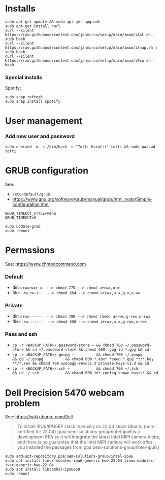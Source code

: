# Installs

```
sudo apt-get update && sudo apt-get upgrade
sudo apt-get install curl
curl --silent https://raw.githubusercontent.com/janmirco/setup/main/iman/iApt.sh | sudo bash
curl --silent https://raw.githubusercontent.com/janmirco/setup/main/iman/iSnap.sh | sudo bash
curl --silent https://raw.githubusercontent.com/janmirco/setup/main/iman/iPip.sh | bash
```

### Special installs

Spotify:

```
sudo snap refresh
sudo snap install spotify
```

# User management

### Add new user and password

```
sudo useradd -m -s /bin/bash -c "Totti Karotti" totti && sudo passwd totti
```

# GRUB configuration

See:

- `/etc/default/grub`
- <https://www.gnu.org/software/grub/manual/grub/html_node/Simple-configuration.html>

```
GRUB_TIMEOUT_STYLE=menu
GRUB_TIMEOUT=5
```

```
sudo update-grub
sudo reboot
```

# Permssions

See: <https://www.chmodcommand.com>

### Default

- dir:  `drwxrwxr-x  --> chmod 775 --> chmod a+rwx,o-w`
- file: `-rw-rw-r--  --> chmod 664 --> chmod a+rwx,u-x,g-x,o-wx`

### Private

- dir:  `drwx------  --> chmod 700 --> chmod chmod a+rwx,g-rwx,o-rwx`
- file: `-rw-------  --> chmod 600 --> chmod a+rwx,u-x,g-rwx,o-rwx`

### Pass and ssh

- `cp -r <BACKUP_PATH>/.password-store ~ && chmod 700 ~/.password-store && cd ~/.password-store && chmod 600 .gpg-id *.gpg && cd`
- `cp -r <BACKUP_PATH>/.gnupg ~          && chmod 700 ~/.gnupg          && cd ~/.gnupg          && chmod 600 *.kbx* *seed *.gpg **/*.key **/*.rev && chmod 700 openpgp-revocs.d private-keys-v1.d && cd`
- `cp -r <BACKUP_PATH>/.ssh ~            && chmod 700 ~/.ssh            && cd ~/.ssh            && chmod 600 id* config known_hosts* && cd`

# Dell Precision 5470 webcam problem

See: <https://wiki.ubuntu.com/Dell>

> To install IPU6/IPU6EP stack manually on 22.04 stock Ubuntu (non-certified
> for 22.04) (ppa:oem-solutions-group/intel-ipu6 is a development PPA so it
> will integrate the latest Intel MIPI camera blobs, and there is no guarantee
> that the Intel MIPI camera will work after you installed the packages from
> ppa:oem-solutions-group/intel-ipu6.)

```
sudo add-apt-repository ppa:oem-solutions-group/intel-ipu6
sudo apt install linux-modules-ipu6-generic-hwe-22.04 linux-modules-ivsc-generic-hwe-22.04
sudo apt install libcamhal-ipu6ep0
sudo reboot
```

